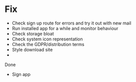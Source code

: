 # Fix

- Check sign up route for errors and try it out with new mail
- Run installed app for a while and monitor behaviour
- Check storage bloat
- Check system icon representation
- Check the GDPR/distribution terms
- Style download site
-

Done

- Sign app
